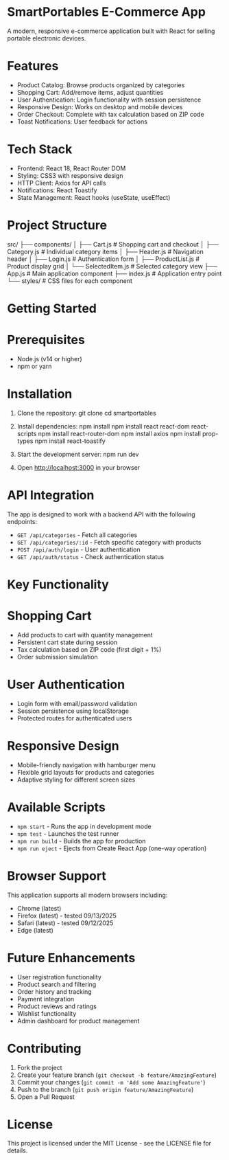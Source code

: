 # SmartPortables E-Commerce App
A modern, responsive e-commerce application built with React for selling portable electronic devices.

# Features
- Product Catalog: Browse products organized by categories
- Shopping Cart: Add/remove items, adjust quantities
- User Authentication: Login functionality with session persistence
- Responsive Design: Works on desktop and mobile devices
- Order Checkout: Complete with tax calculation based on ZIP code
- Toast Notifications: User feedback for actions

# Tech Stack
- Frontend: React 18, React Router DOM
- Styling: CSS3 with responsive design
- HTTP Client: Axios for API calls
- Notifications: React Toastify
- State Management: React hooks (useState, useEffect)

# Project Structure
src/
├── components/
│   ├── Cart.js          # Shopping cart and checkout
│   ├── Category.js      # Individual category items
│   ├── Header.js        # Navigation header
│   ├── Login.js         # Authentication form
│   ├── ProductList.js   # Product display grid
│   └── SelectedItem.js  # Selected category view
├── App.js               # Main application component
├── index.js             # Application entry point
└── styles/              # CSS files for each component

# Getting Started

# Prerequisites

- Node.js (v14 or higher)
- npm or yarn

# Installation
1. Clone the repository:
    git clone <repository-url>
    cd smartportables

2. Install dependencies:
    npm install
    npm install react react-dom react-scripts
    npm install react-router-dom
    npm install axios
    npm install prop-types
    npm install react-toastify

3. Start the development server:
    npm run dev

4. Open [http://localhost:3000](http://localhost:3000) in your browser

# API Integration
The app is designed to work with a backend API with the following endpoints:

- `GET /api/categories` - Fetch all categories
- `GET /api/categories/:id` - Fetch specific category with products
- `POST /api/auth/login` - User authentication
- `GET /api/auth/status` - Check authentication status

# Key Functionality

# Shopping Cart
- Add products to cart with quantity management
- Persistent cart state during session
- Tax calculation based on ZIP code (first digit + 1%)
- Order submission simulation

# User Authentication
- Login form with email/password validation
- Session persistence using localStorage
- Protected routes for authenticated users

# Responsive Design
- Mobile-friendly navigation with hamburger menu
- Flexible grid layouts for products and categories
- Adaptive styling for different screen sizes

# Available Scripts
- `npm start` - Runs the app in development mode
- `npm test` - Launches the test runner
- `npm run build` - Builds the app for production
- `npm run eject` - Ejects from Create React App (one-way operation)

# Browser Support
This application supports all modern browsers including:
- Chrome (latest)
- Firefox (latest) - tested 09/13/2025
- Safari (latest) - tested 09/12/2025
- Edge (latest)

# Future Enhancements
- User registration functionality
- Product search and filtering
- Order history and tracking
- Payment integration
- Product reviews and ratings
- Wishlist functionality
- Admin dashboard for product management

# Contributing
1. Fork the project
2. Create your feature branch (`git checkout -b feature/AmazingFeature`)
3. Commit your changes (`git commit -m 'Add some AmazingFeature'`)
4. Push to the branch (`git push origin feature/AmazingFeature`)
5. Open a Pull Request

# License
This project is licensed under the MIT License - see the LICENSE file for details.
